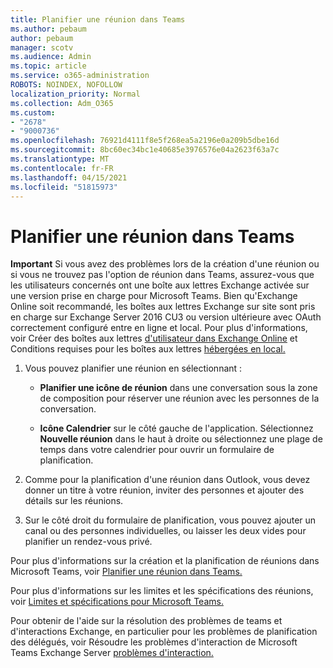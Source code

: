 ```yaml
---
title: Planifier une réunion dans Teams
ms.author: pebaum
author: pebaum
manager: scotv
ms.audience: Admin
ms.topic: article
ms.service: o365-administration
ROBOTS: NOINDEX, NOFOLLOW
localization_priority: Normal
ms.collection: Adm_O365
ms.custom:
- "2678"
- "9000736"
ms.openlocfilehash: 76921d4111f8e5f268ea5a2196e0a209b5dbe16d
ms.sourcegitcommit: 8bc60ec34bc1e40685e3976576e04a2623f63a7c
ms.translationtype: MT
ms.contentlocale: fr-FR
ms.lasthandoff: 04/15/2021
ms.locfileid: "51815973"
---
```

# <a name="schedule-a-meeting-in-teams"></a>Planifier une réunion dans Teams

**Important** Si vous avez des problèmes lors de la création d'une réunion ou si vous ne trouvez pas l'option de réunion dans Teams, assurez-vous que les utilisateurs concernés ont une boîte aux lettres Exchange activée sur une version prise en charge pour Microsoft Teams. Bien qu'Exchange Online soit recommandé, les boîtes aux lettres Exchange sur site sont pris en charge sur Exchange Server 2016 CU3 ou version ultérieure avec OAuth correctement configuré entre en ligne et local. Pour plus d'informations, voir Créer des boîtes aux lettres [d'utilisateur dans Exchange Online](https://docs.microsoft.com/exchange/recipients-in-exchange-online/create-user-mailboxes) et Conditions requises pour les boîtes aux lettres [hébergées en local.](https://docs.microsoft.com/microsoftteams/exchange-teams-interact#requirements-for-mailboxes-hosted-on-premises) 

1. Vous pouvez planifier une réunion en sélectionnant :

    - **Planifier une icône de réunion** dans une conversation sous la zone de composition pour réserver une réunion avec les personnes de la conversation.

    - **Icône Calendrier** sur le côté gauche de l'application. Sélectionnez **Nouvelle réunion** dans le haut à droite ou sélectionnez une plage de temps dans votre calendrier pour ouvrir un formulaire de planification.

2. Comme pour la planification d'une réunion dans Outlook, vous devez donner un titre à votre réunion, inviter des personnes et ajouter des détails sur les réunions.

3. Sur le côté droit du formulaire de planification, vous pouvez ajouter un canal ou des personnes individuelles, ou laisser les deux vides pour planifier un rendez-vous privé.

Pour plus d'informations sur la création et la planification de réunions dans Microsoft Teams, voir [Planifier une réunion dans Teams.](https://support.office.com/article/Schedule-a-meeting-in-Teams-943507a9-8583-4c58-b5d2-8ec8265e04e5)

Pour plus d'informations sur les limites et les spécifications des réunions, voir [Limites et spécifications pour Microsoft Teams.](https://docs.microsoft.com/microsoftteams/limits-specifications-teams#meetings-and-calls)

Pour obtenir de l'aide sur la résolution des problèmes de teams et d'interactions Exchange, en particulier pour les problèmes de planification des délégués, voir Résoudre les problèmes d'interaction de Microsoft Teams Exchange Server [problèmes d'interaction.](https://docs.microsoft.com/microsoftteams/troubleshoot/known-issues/teams-exchange-interaction-issue)